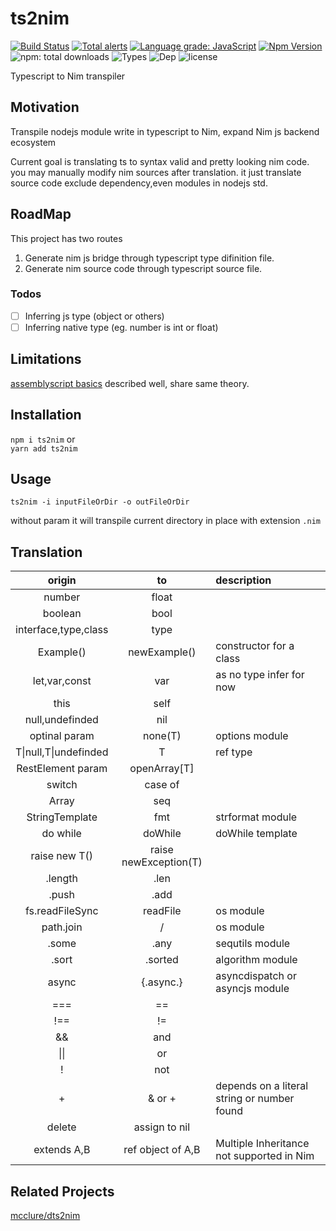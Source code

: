 # ts2nim  
[![Build Status](https://travis-ci.org/bung87/ts2nim.svg?branch=master)](https://travis-ci.org/bung87/ts2nim)  [![Total alerts](https://img.shields.io/lgtm/alerts/g/bung87/ts2nim.svg?logo=lgtm&logoWidth=18)](https://lgtm.com/projects/g/bung87/ts2nim/alerts/)
[![Language grade: JavaScript](https://img.shields.io/lgtm/grade/javascript/g/bung87/ts2nim.svg?logo=lgtm&logoWidth=18)](https://lgtm.com/projects/g/bung87/ts2nim/context:javascript) [![Npm Version](https://badgen.net/npm/v/ts2nim)](https://www.npmjs.com/package/ts2nim)  ![npm: total downloads](https://badgen.net/npm/dt/ts2nim) ![Types](https://badgen.net/npm/types/ts2nim) ![Dep](https://badgen.net/david/dep/bung87/ts2nim) ![license](https://badgen.net/npm/license/ts2nim)

Typescript to Nim transpiler  

## Motivation  

Transpile nodejs module write in typescript to Nim, expand Nim js backend ecosystem  

Current goal is translating ts to syntax valid and pretty looking nim code.  you may manually modify nim sources after translation.  it just translate source code exclude dependency,even modules in nodejs std.    

## RoadMap  

This project has two routes  
1. Generate nim js bridge through typescript type difinition file.  
2. Generate nim source code through typescript source file.  

### Todos
- [ ] Inferring js type (object or others)  
- [ ] Inferring native type (eg. number is int or float)  

## Limitations  

[assemblyscript basics](https://docs.assemblyscript.org/basics) described well, share same theory.  

## Installation  

`npm i ts2nim` or   
`yarn add ts2nim`  

## Usage   

`ts2nim -i inputFileOrDir -o outFileOrDir` 

without param it will transpile current directory in place with extension `.nim`  

## Translation  

| origin       | to     | description     |
| :-------------: | :----------: | :----------- |
| number   | float |  |
| boolean   | bool |  |
|  interface,type,class | type   |    |
|  Example() | newExample()   | constructor for a class    |
| let,var,const   | var | as no type infer for now |
| this   | self |  |
| null,undefinded   | nil |  |
| optinal param   | none(T) | options module |
| T\|null,T\|undefinded | T | ref type|
| RestElement param   | openArray[T] |  |
| switch   | case of |  |
| Array   | seq |  |
| StringTemplate   | fmt | strformat module |
| do while   | doWhile | doWhile template |
| raise new T()   | raise newException(T) |  |
| .length   | .len |  |
| .push   | .add |  |
| fs.readFileSync   | readFile | os module  |
| path.join   | / | os module |
| .some   | .any | sequtils module |
| .sort   | .sorted | algorithm module |
| async   | {.async.} | asyncdispatch or asyncjs module |
| ===   | == |  |
| !==   | != |  |
| &&   | and |  |
| \|\|   | or |  |
| !   | not |  |
| +   | & or + | depends on a literal string or number found |
| delete   | assign to nil |  |
| extends A,B| ref object of A,B | Multiple Inheritance not supported in Nim | 


## Related Projects  

[mcclure/dts2nim](https://github.com/mcclure/dts2nim)  
